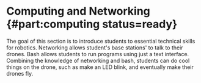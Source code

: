 # Computing and Networking {#part:computing status=ready}

The goal of this section is  to introduce students to essential technical skills for robotics. Networking allows student's base stations' to talk to their drones. Bash allows students to run programs using just a text interface. Combining the knowledge of networking and bash, students can do cool things on the drone, such as make an LED blink, and eventually make their drones fly.
